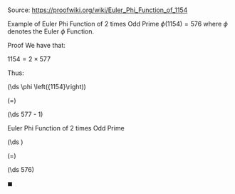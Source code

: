 # 

Source: https://proofwiki.org/wiki/Euler_Phi_Function_of_1154

Example of Euler Phi Function of 2 times Odd Prime
$\phi \left({1154}\right) = 576$
where $\phi$ denotes the Euler $\phi$ Function.


Proof
We have that:

$1154 = 2 \times 577$

Thus:














\(\ds \phi \left({1154}\right)\)

\(=\)







\(\ds 577 - 1\)





Euler Phi Function of 2 times Odd Prime














\(\ds \)

\(=\)







\(\ds 576\)









$\blacksquare$





